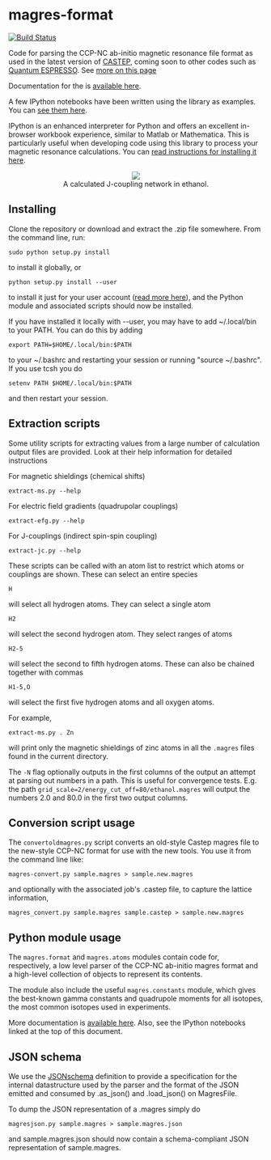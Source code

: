 magres-format
=============

[![Build Status](https://travis-ci.org/fernandezc/magres-format.svg?branch=master)](https://travis-ci.org/fernandezc/magres-format)

Code for parsing the CCP-NC ab-initio magnetic resonance file format as used in the latest version of [CASTEP](http://www.castep.org), coming soon to other codes such as [Quantum ESPRESSO](http://www.quantum-espresso.org). See [more on this page](http://www.ccpnc.ac.uk/pmwiki.php/CCPNC/Fileformat)

Documentation for the is [available here](http://tfgg.me/magres-python/).

A few IPython notebooks have been written using the library as examples. You can [see them here](https://github.com/tfgg/magres-format/tree/master/notebooks).

IPython is an enhanced interpreter for Python and offers an excellent in-browser workbook experience,
similar to Matlab or Mathematica. This is particularly useful when developing code using this library
to process your magnetic resonance calculations. You can [read instructions for installing it here](http://ipython.org/install.html).

<p align="center">
  <img src='https://github.com/tfgg/magres-format/raw/master//samples/ethanol.png' /><br/>
  A calculated J-coupling network in ethanol.
</p>

Installing
----------

Clone the repository or download and extract the .zip file somewhere. From the command line, run:

    sudo python setup.py install
    
to install it globally, or

    python setup.py install --user
    
to install it just for your user account ([read more here](http://docs.python.org/2/install/#alternate-installation)), and the Python module and associated scripts should now be installed.

If you have installed it locally with --user, you may have to add ~/.local/bin to your PATH. You can do this by adding

    export PATH=$HOME/.local/bin:$PATH
    
to your ~/.bashrc and restarting your session or running "source ~/.bashrc". If you use tcsh you do

    setenv PATH $HOME/.local/bin:$PATH
    
and then restart your session.

Extraction scripts
------------------

Some utility scripts for extracting values from a large number of calculation output files are provided. Look at their help information for detailed instructions

For magnetic shieldings (chemical shifts)

    extract-ms.py --help
    
For electric field gradients (quadrupolar couplings)
    
    extract-efg.py --help

For J-couplings (indirect spin-spin coupling)

    extract-jc.py --help

These scripts can be called with an atom list to restrict which atoms or couplings are shown. These can select an entire species

    H
    
will select all hydrogen atoms. They can select a single atom

    H2
    
will select the second hydrogen atom. They select ranges of atoms

    H2-5
    
will select the second to fifth hydrogen atoms. These can also be chained together with commas

    H1-5,O
    
will select the first five hydrogen atoms and all oxygen atoms.

For example,

    extract-ms.py . Zn

will print only the magnetic shieldings of zinc atoms in all the `.magres` files found in the current directory.

The `-N` flag optionally outputs in the first columns of the output an attempt at parsing out numbers in a path. This is useful for convergence tests. E.g. the path `grid_scale=2/energy_cut_off=80/ethanol.magres` will output the numbers 2.0 and 80.0 in the first two output columns.

Conversion script usage
-----------------------

The `convertoldmagres.py` script converts an old-style Castep magres file to the new-style CCP-NC format for use with the new tools. You use it from the command line like:

    magres-convert.py sample.magres > sample.new.magres

and optionally with the associated job's .castep file, to capture the lattice information,

    magres_convert.py sample.magres sample.castep > sample.new.magres

Python module usage
-------------------

The `magres.format` and `magres.atoms` modules contain code for, respectively, a low level parser of the CCP-NC ab-initio magres format and a high-level collection of objects to represent its contents.

The module also include the useful `magres.constants` module, which gives the best-known gamma constants and quadrupole moments for all isotopes, the most common isotopes used in experiments.

More documentation is [available here](http://tfgg.github.io/magres-format/build/html/). Also, see the IPython notebooks linked at the top of this document.

JSON schema
-----------

We use the [JSONschema](http://json-schema.org/) definition to provide a specification for the internal datastructure used by the parser and the format of the JSON emitted and consumed by .as_json() and .load_json() on MagresFile.

To dump the JSON representation of a .magres simply do

    magresjson.py sample.magres > sample.magres.json

and sample.magres.json should now contain a schema-compliant JSON representation of sample.magres.
